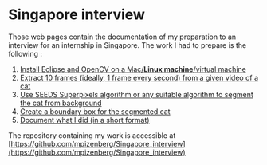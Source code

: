 # Singapore interview

Those web pages contain the documentation of my preparation to an interview for an internship in Singapore.
The work I had to prepare is the following :

1. [Install Eclipse and OpenCV on a Mac/**Linux machine**/virtual machine](install.md)
2. [Extract 10 frames (ideally, 1 frame every second) from a given video of a cat](extraction.md)
3. [Use SEEDS Superpixels algorithm or any suitable algorithm to segment the cat from background](superpixel.md)
4. [Create a boundary box for the segmented cat](box.md)
5. [Document what I did (in a short format)](doc.md)

The repository containing my work is accessible at [https://github.com/mpizenberg/Singapore_interview](https://github.com/mpizenberg/Singapore_interview)
